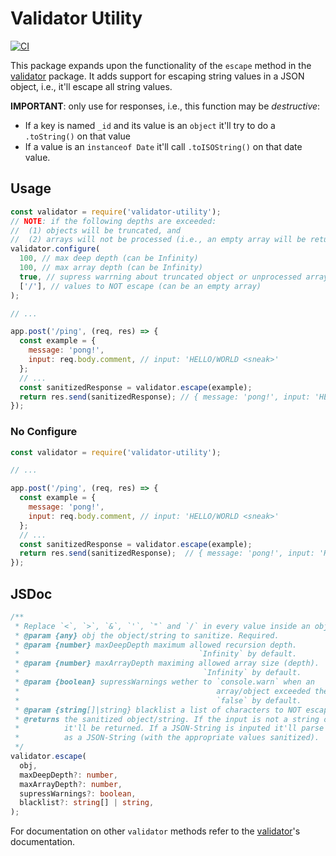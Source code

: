 # Validator Utility

[![CI](https://circleci.com/gh/DustinDiazLopez/validator-utility.svg?style=svg)](https://circleci.com/gh/DustinDiazLopez/validator-utility)

This package expands upon the functionality of the `escape` method in the [validator](https://www.npmjs.com/package/validator) package. It adds support for escaping string values in a JSON object, i.e., it'll escape all string values.

**IMPORTANT**: only use for responses, i.e., this function may be *destructive*:

- If a key is named `_id` and its value is an `object` it'll try to do a `.toString()` on that value
- If a value is an `instanceof Date` it'll call `.toISOString()` on that date value.

## Usage

```js
const validator = require('validator-utility');
// NOTE: if the following depths are exceeded:
//  (1) objects will be truncated, and 
//  (2) arrays will not be processed (i.e., an empty array will be returned).
validator.configure(
  100, // max deep depth (can be Infinity)
  100, // max array depth (can be Infinity)
  true, // supress warrning about truncated object or unprocessed arrays
  ['/'], // values to NOT escape (can be an empty array)
);

// ...

app.post('/ping', (req, res) => {
  const example = {
    message: 'pong!',
    input: req.body.comment, // input: 'HELLO/WORLD <sneak>'
  };
  // ...
  const sanitizedResponse = validator.escape(example);
  return res.send(sanitizedResponse); // { message: 'pong!', input: 'HELLO/WORLD &lt;sneak&gt;'}
});
```

### No Configure

```js
const validator = require('validator-utility');

// ...

app.post('/ping', (req, res) => {
  const example = {
    message: 'pong!',
    input: req.body.comment, // input: 'HELLO/WORLD <sneak>'
  };
  // ...
  const sanitizedResponse = validator.escape(example);
  return res.send(sanitizedResponse);  // { message: 'pong!', input: 'HELLO&#x2F;WORLD &lt;sneak&gt;'}
});
```

## JSDoc

```ts
/**
 * Replace `<`, `>`, `&`, `'`, `"` and `/` in every value inside an object/array/string
 * @param {any} obj the object/string to sanitize. Required.
 * @param {number} maxDeepDepth maximum allowed recursion depth.
 *                                        `Infinity` by default.
 * @param {number} maxArrayDepth maximing allowed array size (depth).
 *                                         `Infinity` by default.
 * @param {boolean} supressWarnings wether to `console.warn` when an
 *                                            array/object exceeded the max depth.
 *                                            `false` by default.
 * @param {string[]|string} blacklist a list of characters to NOT escape.
 * @returns the sanitized object/string. If the input is not a string or an object
 *          it'll be returned. If a JSON-String is inputed it'll parse it and return it back
 *          as a JSON-String (with the appropriate values sanitized).
 */
validator.escape(
  obj,
  maxDeepDepth?: number,
  maxArrayDepth?: number,
  supressWarnings?: boolean,
  blacklist?: string[] | string,
);
```

For documentation on other `validator` methods refer to the [validator](https://www.npmjs.com/package/validator)'s documentation.
